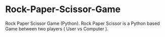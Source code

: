 # Rock-Paper-Scissor-Game
Rock Paper Scissor Game (Python).
Rock Paper Scissor is a Python based Game between two players ( User vs Computer ).
